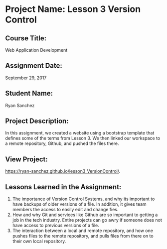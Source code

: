 # Project Name:  Lesson 3 Version Control


## Course Title:
Web Application Development

## Assignment Date:  
September 29, 2017

## Student Name:  
Ryan Sanchez

## Project Description:
In this assignment, we created a website using a bootstrap template that defines some of the terms from Lesson 3. We then linked our workspace to a remote repository, Github, and pushed the files there.

## View Project:
https://ryan-sanchez.github.io/lesson3_VersionControl/.

## Lessons Learned in the Assignment:
1. The importance of Version Control Systems, and why its important to have backups of older versions of a file. In addition, it gives team members the access to easily edit and change fies.
2. How and why Git and services like Github are so important to getting a job in the tech industry. Entire projects can go awry if someone does not have access to previous versions of a file.
3. The interaction between a local and remote repository, and how one pushes files to the remote repository, and pulls files from there on to their own local repository. 

